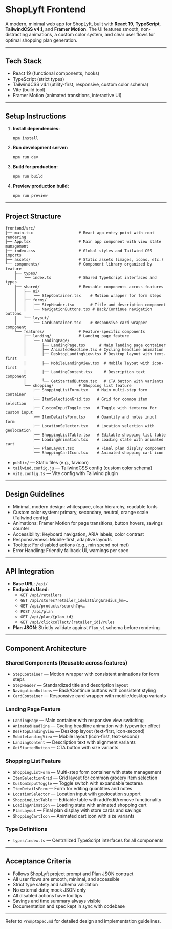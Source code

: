 # ShopLyft Frontend

A modern, minimal web app for ShopLyft, built with **React 19**, **TypeScript**, **TailwindCSS v4.1**, and **Framer Motion**. The UI features smooth, non-distracting animations, a custom color system, and clear user flows for optimal shopping plan generation.

---

## Tech Stack

- React 19 (functional components, hooks)
- TypeScript (strict types)
- TailwindCSS v4.1 (utility-first, responsive, custom color schema)
- Vite (build tool)
- Framer Motion (animated transitions, interactive UI)

---

## Setup Instructions

1. **Install dependencies:**
   ```sh
   npm install
   ```
2. **Run development server:**
   ```sh
   npm run dev
   ```
3. **Build for production:**
   ```sh
   npm run build
   ```
4. **Preview production build:**
   ```sh
   npm run preview
   ```

---

## Project Structure

```
frontend/src/
├── main.tsx                    # React app entry point with root rendering
├── App.tsx                     # Main app component with view state management
├── index.css                   # Global styles and Tailwind CSS imports
├── assets/                     # Static assets (images, icons, etc.)
└── components/                 # Component library organized by feature
    ├── types/
    │   └── index.ts            # Shared TypeScript interfaces and types
    ├── shared/                 # Reusable components across features
    │   ├── ui/
    │   │   └── StepContainer.tsx    # Motion wrapper for form steps
    │   ├── forms/
    │   │   ├── StepHeader.tsx       # Title and description component
    │   │   └── NavigationButtons.tsx # Back/Continue navigation buttons
    │   └── layout/
    │       └── CardContainer.tsx    # Responsive card wrapper component
    └── features/               # Feature-specific components
        ├── landing/            # Landing page feature
        │   └── LandingPage/
        │       ├── LandingPage.tsx      # Main landing page container
        │       ├── AnimatedHeadline.tsx # Cycling headline animation
        │       ├── DesktopLandingView.tsx # Desktop layout with text-first
        │       ├── MobileLandingView.tsx  # Mobile layout with icon-first
        │       ├── LandingContent.tsx     # Description text component
        │       └── GetStartedButton.tsx   # CTA button with variants
        └── shopping/           # Shopping list feature
            ├── ShoppingListForm.tsx    # Main multi-step form container
            ├── ItemSelectionGrid.tsx   # Grid for common item selection
            ├── CustomInputToggle.tsx   # Toggle with textarea for custom input
            ├── ItemDetailsForm.tsx     # Quantity and notes input form
            ├── LocationSelector.tsx    # Location selection with geolocation
            ├── ShoppingListTable.tsx   # Editable shopping list table
            ├── LoadingAnimation.tsx    # Loading state with animated cart
            ├── PlanLayout.tsx          # Final plan display component
            └── ShoppingCartIcon.tsx    # Animated shopping cart icon
```

- `public/` — Static files (e.g., favicon)
- `tailwind.config.js` — TailwindCSS config (custom color schema)
- `vite.config.ts` — Vite config with Tailwind plugin

---

## Design Guidelines

- Minimal, modern design: whitespace, clear hierarchy, readable fonts
- Custom color system: primary, secondary, neutral, orange scale (Tailwind config)
- Animations: Framer Motion for page transitions, button hovers, savings counter
- Accessibility: Keyboard navigation, ARIA labels, color contrast
- Responsiveness: Mobile-first, adaptive layouts
- Tooltips: For disabled actions (e.g., min spend not met)
- Error Handling: Friendly fallback UI, warnings per spec

---

## API Integration

- **Base URL**: `/api/`
- **Endpoints Used**:
  - `GET /api/retailers`
  - `GET /api/stores?retailer_id&lat&lng&radius_km=…`
  - `GET /api/products/search?q=…`
  - `POST /api/plan`
  - `GET /api/plan/{plan_id}`
  - `GET /api/clickcollect/{retailer_id}/rules`
- **Plan JSON**: Strictly validate against `Plan_v1` schema before rendering

---

## Component Architecture

### **Shared Components** (Reusable across features)

- `StepContainer` — Motion wrapper with consistent animations for form steps
- `StepHeader` — Standardized title and description layout
- `NavigationButtons` — Back/Continue buttons with consistent styling
- `CardContainer` — Responsive card wrapper with mobile/desktop variants

### **Landing Page Feature**

- `LandingPage` — Main container with responsive view switching
- `AnimatedHeadline` — Cycling headline animation with typewriter effect
- `DesktopLandingView` — Desktop layout (text-first, icon-second)
- `MobileLandingView` — Mobile layout (icon-first, text-second)
- `LandingContent` — Description text with alignment variants
- `GetStartedButton` — CTA button with size variants

### **Shopping List Feature**

- `ShoppingListForm` — Multi-step form container with state management
- `ItemSelectionGrid` — Grid layout for common grocery item selection
- `CustomInputToggle` — Toggle switch with expandable textarea
- `ItemDetailsForm` — Form for editing quantities and notes
- `LocationSelector` — Location input with geolocation support
- `ShoppingListTable` — Editable table with add/edit/remove functionality
- `LoadingAnimation` — Loading state with animated shopping cart
- `PlanLayout` — Final plan display with store cards and savings
- `ShoppingCartIcon` — Animated cart icon with size variants

### **Type Definitions**

- `types/index.ts` — Centralized TypeScript interfaces for all components

---

## Acceptance Criteria

- Follows ShopLyft project prompt and Plan JSON contract
- All user flows are smooth, minimal, and accessible
- Strict type safety and schema validation
- No external data; mock JSON only
- All disabled actions have tooltips
- Savings and time summary always visible
- Documentation and spec kept in sync with codebase

---

Refer to `PromptSpec.md` for detailed design and implementation guidelines.
